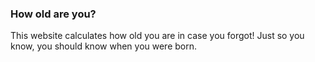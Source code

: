 ### How old are you?

This website calculates how old you are in case you forgot! Just so you know, you should know when you were born.

